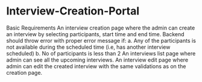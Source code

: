 # Interview-Creation-Portal
Basic Requirements
An interview creation page where the admin can create an interview by selecting participants, start time and end time. Backend should throw error with proper error message if: a. Any of the participants is not available during the scheduled time (i.e, has another interview scheduled) b. No of participants is less than 2
An interviews list page where admin can see all the upcoming interviews.
An interview edit page where admin can edit the created interview with the same validations as on the creation page.
